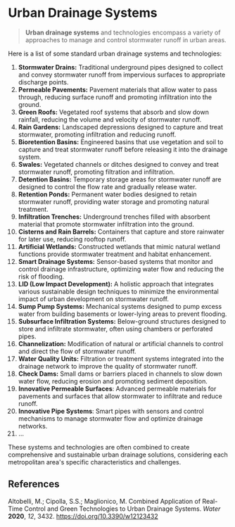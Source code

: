 # Urban Drainage Systems

> **Urban drainage systems** and technologies encompass a variety of approaches to manage and control stormwater runoff in urban areas.
> 

Here is a list of some standard urban drainage systems and technologies:

1. **Stormwater Drains:** Traditional underground pipes designed to collect and convey stormwater runoff from impervious surfaces to appropriate discharge points.
2. **Permeable Pavements:** Pavement materials that allow water to pass through, reducing surface runoff and promoting infiltration into the ground.
3. **Green Roofs:** Vegetated roof systems that absorb and slow down rainfall, reducing the volume and velocity of stormwater runoff.
4. **Rain Gardens:** Landscaped depressions designed to capture and treat stormwater, promoting infiltration and reducing runoff.
5. **Bioretention Basins:** Engineered basins that use vegetation and soil to capture and treat stormwater runoff before releasing it into the drainage system.
6. **Swales:** Vegetated channels or ditches designed to convey and treat stormwater runoff, promoting filtration and infiltration.
7. **Detention Basins:** Temporary storage areas for stormwater runoff are designed to control the flow rate and gradually release water.
8. **Retention Ponds:** Permanent water bodies designed to retain stormwater runoff, providing water storage and promoting natural treatment.
9. **Infiltration Trenches:** Underground trenches filled with absorbent material that promote stormwater infiltration into the ground.
10. **Cisterns and Rain Barrels:** Containers that capture and store rainwater for later use, reducing rooftop runoff.
11. **Artificial Wetlands:** Constructed wetlands that mimic natural wetland functions provide stormwater treatment and habitat enhancement.
12. **Smart Drainage Systems:** Sensor-based systems that monitor and control drainage infrastructure, optimizing water flow and reducing the risk of flooding.
13. **LID (Low Impact Development):** A holistic approach that integrates various sustainable design techniques to minimize the environmental impact of urban development on stormwater runoff.
14. **Sump Pump Systems:** Mechanical systems designed to pump excess water from building basements or lower-lying areas to prevent flooding.
15. **Subsurface Infiltration Systems:** Below-ground structures designed to store and infiltrate stormwater, often using chambers or perforated pipes.
16. **Channelization:** Modification of natural or artificial channels to control and direct the flow of stormwater runoff.
17. **Water Quality Units:** Filtration or treatment systems integrated into the drainage network to improve the quality of stormwater runoff.
18. **Check Dams:** Small dams or barriers placed in channels to slow down water flow, reducing erosion and promoting sediment deposition.
19. **Innovative Permeable Surfaces**: Advanced permeable materials for pavements and surfaces that allow stormwater to infiltrate and reduce runoff.
20. **Innovative Pipe Systems**: Smart pipes with sensors and control mechanisms to manage stormwater flow and optimize drainage networks.
21. …

These systems and technologies are often combined to create comprehensive and sustainable urban drainage solutions, considering each metropolitan area's specific characteristics and challenges.

## References

Altobelli, M.; Cipolla, S.S.; Maglionico, M. Combined Application of Real-Time Control and Green Technologies to Urban Drainage Systems. *Water* **2020**, *12*, 3432. https://doi.org/10.3390/w12123432